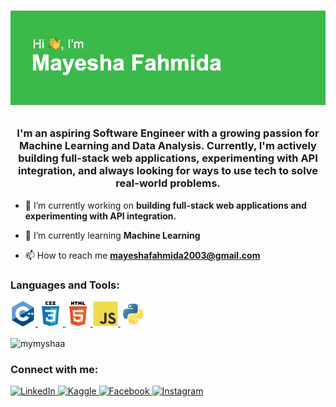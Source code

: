 <h1> 
<p align="center">
  <img src="./header.png" alt="Mayesha Fahmida" width="800"/>
</p> </h1>


<h3 align="center">I'm an aspiring Software Engineer with a growing passion for Machine Learning and Data Analysis. Currently, I'm actively building full-stack web applications, experimenting with API integration, and always looking for ways to use tech to solve real-world problems.</h3>                        

- 🔭 I’m currently working on **building full-stack web applications and experimenting with API integration.**

- 🌱 I’m currently learning **Machine Learning**
- 📫 How to reach me **mayeshafahmida2003@gmail.com**



<h3 align="left">Languages and Tools:</h3>
<p align="left"> <a href="https://www.w3schools.com/cpp/" target="_blank" rel="noreferrer"> <img src="https://raw.githubusercontent.com/devicons/devicon/master/icons/cplusplus/cplusplus-original.svg" alt="cplusplus" width="40" height="40"/> </a> <a href="https://www.w3schools.com/css/" target="_blank" rel="noreferrer"> <img src="https://raw.githubusercontent.com/devicons/devicon/master/icons/css3/css3-original-wordmark.svg" alt="css3" width="40" height="40"/> </a> <a href="https://www.w3.org/html/" target="_blank" rel="noreferrer"> <img src="https://raw.githubusercontent.com/devicons/devicon/master/icons/html5/html5-original-wordmark.svg" alt="html5" width="40" height="40"/> </a> <a href="https://developer.mozilla.org/en-US/docs/Web/JavaScript" target="_blank" rel="noreferrer"> <img src="https://raw.githubusercontent.com/devicons/devicon/master/icons/javascript/javascript-original.svg" alt="javascript" width="40" height="40"/> </a> <a href="https://www.python.org" target="_blank" rel="noreferrer"> <img src="https://raw.githubusercontent.com/devicons/devicon/master/icons/python/python-original.svg" alt="python" width="40" height="40"/> </a> </p>




<p><img align="center" src="https://github-readme-stats.vercel.app/api/top-langs?username=mymyshaa&show_icons=true&locale=en&layout=compact" alt="mymyshaa" /></p>



<h3 align="left">Connect with me:</h3>
<p align="left">
  <!-- LinkedIn -->
  <a href="https://www.linkedin.com/in/mfahmida" target="_blank">
    <img src="https://raw.githubusercontent.com/rahuldkjain/github-profile-readme-generator/master/src/images/icons/Social/linked-in-alt.svg" alt="LinkedIn" height="30" width="40" style="border: none;" />
  </a>

  <!-- Kaggle -->
  <a href="https://www.kaggle.com/mayeshafahmida" target="_blank">
    <img src="https://raw.githubusercontent.com/rahuldkjain/github-profile-readme-generator/master/src/images/icons/Social/kaggle.svg" alt="Kaggle" height="30" width="40" style="border: none;" />
  </a>

  <!-- Facebook -->
  <a href="https://www.facebook.com/share/1BfrB569VM/?mibextid=wwXIfr" target="_blank">
    <img src="https://raw.githubusercontent.com/rahuldkjain/github-profile-readme-generator/master/src/images/icons/Social/facebook.svg" alt="Facebook" height="30" width="40" style="border: none;" />
  </a>

  <!-- Instagram -->
  <a href="https://www.instagram.com/ninja_shishumaru?igsh=cHVpazIxOHNkZmIw&utm_source=qr" target="_blank">
    <img src="https://raw.githubusercontent.com/rahuldkjain/github-profile-readme-generator/master/src/images/icons/Social/instagram.svg" alt="Instagram" height="30" width="40" style="border: none;" />
  </a>
</p>
